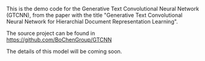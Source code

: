 This is the demo code for the Generative Text Convolutional Neural Network (GTCNN), from the paper with the title "Generative Text Convolutional Neural Network for Hierarchial Document Representation Learning".

The source project can be found in https://github.com/BoChenGroup/GTCNN

The details of this model will be coming soon.

